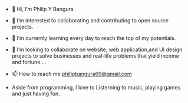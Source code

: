 - 👋 Hi, I’m Philip Y Bangura
- 👀 I’m interested to collaborating and contributing to open source projects.
- 🌱 I’m currently learning every day to reach the top of my potentials. 
- 💞️ I’m looking to collaborate on  website, web application,and UI design projects to solve businesses and real-life problems that yield income and fortune....
- 📫 How to reach me philipbangura69@gmail.com

-  Aside from programming, I love to Listerning to music, playing games and just having fun.



<!---
philipbangs/philipbangs is a ✨ special ✨ repository because its `README.md` (this file) appears on your GitHub profile.
You can click the Preview link to take a look at your changes.
--->
